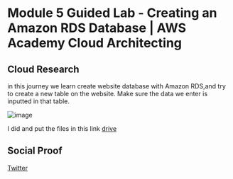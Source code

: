 # Module 5 Guided Lab - Creating an Amazon RDS Database | AWS Academy Cloud Architecting 

## Cloud Research
in this journey we learn create website database with Amazon RDS,and try to create a new table on the website. Make sure the data we enter is inputted in that table.

![image](https://github.com/tiaradwim1306/100daysofcloud/assets/120786669/0e8f6ae9-0888-4196-9519-b11eeb13a8ab)

I did and put the files in this link [drive](https://docs.google.com/document/d/1j2NC5lB4KoopaSqICCHZ3m7kNyW9MsXp/edit?usp=sharing&ouid=114505995848904260773&rtpof=true&sd=true)

## Social Proof

[Twitter](https://twitter.com/tiaradwim1306/status/1683300980845318145)
